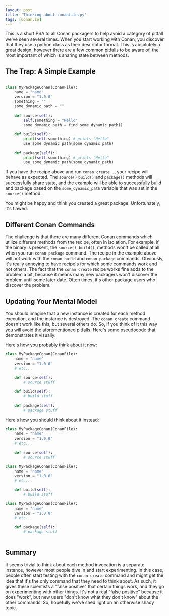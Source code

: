 ```yaml
---
layout: post
title: 'Thinking about conanfile.py'
tags: [Conan.io]
---
```


This is a short PSA to all Conan packagers to help avoid a category of pitfall we've seen several times.  When you start working with Conan, you discover that they use a python class as their descriptor format.  This is absolutely a great design, however there are a few common pitfalls to be aware of, the most important of which is sharing state between methods. 

## The Trap: A Simple Example

```python

class MyPackageConan(ConanFile):
	name = "name"
	version = "1.0.0"
	something = ""
	some_dynamic_path = ""
	
    def source(self):
        self.something = "Hello"
        some_dynamic_path = find_some_dynamic_path()

    def build(self):
        print(self.something) # prints "Hello"
        use_some_dynamic_path(some_dynamic_path)

    def package(self):
        print(self.something) # prints "Hello"
        use_some_dynamic_path(some_dynamic_path)
```

If you have the recipe above and run `conan create .`, your recipe will behave as expected.  The `source()` `build()` and `package()` methods will successfully share state, and the example will be able to successfully build and package based on the `some_dynamic_path` variable that was set in the `source()` method. 

You might be happy and think you created a great package.  Unfortunately, it's flawed. 


## Different Conan Commands
The challenge is that there are many different Conan commands which utilize different methods from the recipe, often in isolation.  For example, if the binary is present, the `source()`, `build()`, methods won't be called at all when you run `conan package` command.  The recipe in the example above will not work with the `conan build` and `conan package` commands. Obviously, it's really annoying to have recipe's for which some commands work and not others.  The fact that the `conan create` recipe works fine adds to the problem a bit, because it means many new packagers won't discover the problem until some later date.  Often times, it's other package users who discover the problem.  

## Updating Your Mental Model
You should imagine that a new instance is created for each method execution, and the instance is destroyed. The `conan create` command doesn't work like this, but several others do.  So, if you think of it this way you will avoid the aforementioned pitfalls.  Here's some pseudocode that demonstrates it visually:

Here's how you probably think about it now: 

```python
class MyPackageConan(ConanFile):
	name = "name"
	version = "1.0.0"
	# etc...
	
	def source(self):
		# source stuff

	def build(self):
		# build stuff

	def package(self):
		# package stuff
```	
		
Here's how you should think about it instead: 

```python
class MyPackageConan(ConanFile):
	name = "name"
	version = "1.0.0"
	# etc...
	
	def source(self):
		# source stuff
```	


```python
class MyPackageConan(ConanFile):
	name = "name"
	version = "1.0.0"
	# etc...

	def build(self):
		# build stuff
```	

```python
class MyPackageConan(ConanFile):
	name = "name"
	version = "1.0.0"
	# etc...
	
	def package(self):
		# package stuff
		
```	

## Summary
It seems trivial to think about each method invocation is a separate instance, however most people dive in and start experimenting.  In this case, people often start testing with the `conan create` command and might get the idea that it's the only command that they need to think about.  As such, it gives these scientists a "false positive" that certain things work, and they go on experimenting with other things.  It's not a real "false positive" because it does "work", but new users "don't know what they don't know" about the other commands.  So, hopefully we've shed light on an otherwise shady topic. 
